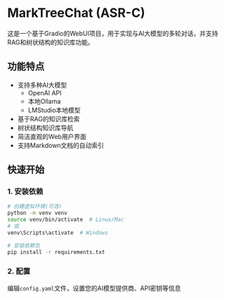# MarkTreeChat (ASR-C)

这是一个基于Gradio的WebUI项目，用于实现与AI大模型的多轮对话，并支持RAG和树状结构的知识库功能。

## 功能特点

- 支持多种AI大模型
  - OpenAI API
  - 本地Ollama
  - LMStudio本地模型
- 基于RAG的知识库检索
- 树状结构知识库导航
- 简洁直观的Web用户界面
- 支持Markdown文档的自动索引

## 快速开始

### 1. 安装依赖

```bash
# 创建虚拟环境(可选)
python -m venv venv
source venv/bin/activate  # Linux/Mac
# 或
venv\Scripts\activate  # Windows

# 安装依赖包
pip install -r requirements.txt
```

### 2. 配置

编辑`config.yaml`文件，设置您的AI模型提供商、API密钥等信息
